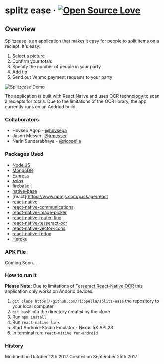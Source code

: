 # splitz ease &middot; [![Open Source Love](https://badges.frapsoft.com/os/mit/mit.svg?v=102)](https://github.com/ellerbrock/open-source-badge/)

## Overview
Splitzease is an application that makes it easy for people to split items on a reciept. It's easy:
1. Select a picture
2. Confirm your totals
3. Specify the number of people in your party
4. Add tip
5. Send out Venmo payment requests to your party

![Splitzease Demo](./demo/splitzease.gif "Splitzease Demo")

The application is built with React Native and uses OCR technology to scan a reciepts for totals. Due to the limitations of the OCR library, the app currently runs on an Andriod build.

### Collaborators

* Hovsep Agop - [@hovsepa](https://github.com/hovsepa)
* Jason Messer- [@jrmesser](https://github.com/jrmesser)
* Narin Sundarabhaya - [@ricopella](https://github.com/ricopella)

### Packages Used

* [Node.JS](https://www.npmjs.com/)
* [MongoDB](https://www.npmjs.com/package/mongodb)
* [Express](https://www.npmjs.com/package/express)
* [axios](https://www.npmjs.com/package/axios)
* [firebase](https://www.npmjs.com/package/firebase)
* [native-base](https://www.npmjs.com/package/native-base)
* [react](https://www.npmjs.com/package/react
* [react-native](https://www.npmjs.com/package/react-native)
* [react-native-communications](https://www.npmjs.com/package/react-native-communications)
* [react-native-image-picker](https://www.npmjs.com/package/react-native-image-picker)
* [react-native-router-flux](https://www.npmjs.com/package/react-router-flux)
* [react-native-tesseract-ocr](https://www.npmjs.com/package/react-native-tesseract-ocr)
* [react-native-vector-icons](https://www.npmjs.com/package/react-native-vector-icons)
* [react-native-redux](https://www.npmjs.com/package/redux)
* [Heroku](https://www.npmjs.com/package/heroku)

### APK File

Coming Soon...

### How to run it

**Please Note:** Due to limitations of [Tesseract React-Native OCR](https://github.com/jonathanpalma/react-native-tesseract-ocr) this application only works on Andorid devices.

1. `git clone https://github.com/ricopella/splitz-ease` the repository to your local computer
2. `git bash` into the directory created by the clone
3. Run `npm install`
4. Run `react-native link`
5. Start Android-Studio Emulator - Nexus 5X API 23
6. In terminal run: `react-native run-android` 

### History
Modified on October 12th 2017
Created on September 25th 2017





